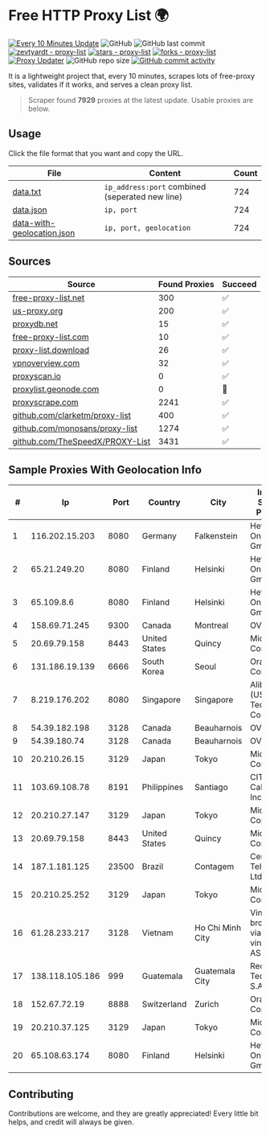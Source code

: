 
# Free HTTP Proxy List 🌍

[![Every 10 Minutes Update](https://github.com/mertguvencli/http-proxy-list/actions/workflows/main.yml/badge.svg?branch=main)](https://github.com/mertguvencli/http-proxy-list/actions/workflows/main.yml)
![GitHub](https://img.shields.io/github/license/mertguvencli/http-proxy-list)
![GitHub last commit](https://img.shields.io/github/last-commit/mertguvencli/http-proxy-list)
[![zevtyardt - proxy-list](https://img.shields.io/static/v1?label=zevtyardt&message=proxy-list&color=blue&logo=github)](https://github.com/zevtyardt/proxy-list "Go to GitHub repo")
[![stars - proxy-list](https://img.shields.io/github/stars/zevtyardt/proxy-list?style=social)](https://github.com/zevtyardt/proxy-list)
[![forks - proxy-list](https://img.shields.io/github/forks/zevtyardt/proxy-list?style=social)](https://github.com/zevtyardt/proxy-list)
[![Proxy Updater](https://github.com/zevtyardt/proxy-list/workflows/Proxy%20Updater/badge.svg)](https://github.com/zevtyardt/proxy-list/actions?query=workflow:"Proxy+Updater")
![GitHub repo size](https://img.shields.io/github/repo-size/zevtyardt/proxy-list)
[![GitHub commit activity](https://img.shields.io/github/commit-activity/m/zevtyardt/proxy-list?logo=commits)](https://github.com/zevtyardt/proxy-list/commits/main)

It is a lightweight project that, every 10 minutes, scrapes lots of free-proxy sites, validates if it works, and serves a clean proxy list.

> Scraper found **7929** proxies at the latest update. Usable proxies are below.

## Usage

Click the file format that you want and copy the URL.

|File|Content|Count|
|----|-------|-----|
|[data.txt](https://raw.githubusercontent.com/mertguvencli/http-proxy-list/main/proxy-list/data.txt)|`ip_address:port` combined (seperated new line)|724|
|[data.json](https://raw.githubusercontent.com/mertguvencli/http-proxy-list/main/proxy-list/data.json)|`ip, port`|724|
|[data-with-geolocation.json](https://raw.githubusercontent.com/mertguvencli/http-proxy-list/main/proxy-list/data-with-geolocation.json)|`ip, port, geolocation`|724|

## Sources

|Source|Found Proxies|Succeed|
|------|-------------|-------|
|[free-proxy-list.net](https://free-proxy-list.net)|300|✅|
|[us-proxy.org](https://www.us-proxy.org)|200|✅|
|[proxydb.net](http://proxydb.net)|15|✅|
|[free-proxy-list.com](https://free-proxy-list.com/?page=&port=&type%5B%5D=http&type%5B%5D=https&up_time=0&search=Search)|10|✅|
|[proxy-list.download](https://www.proxy-list.download/HTTP)|26|✅|
|[vpnoverview.com](https://vpnoverview.com/privacy/anonymous-browsing/free-proxy-servers)|32|✅|
|[proxyscan.io](https://www.proxyscan.io)|0|✅|
|[proxylist.geonode.com](https://proxylist.geonode.com/api/proxy-list?limit=300&page=1&sort_by=lastChecked&sort_type=desc&protocols=http,https)|0|🚫|
|[proxyscrape.com](https://api.proxyscrape.com/v2/?request=displayproxies&protocol=http&timeout=10000&country=all&ssl=all&anonymity=all)|2241|✅|
|[github.com/clarketm/proxy-list](https://raw.githubusercontent.com/clarketm/proxy-list/master/proxy-list-raw.txt)|400|✅|
|[github.com/monosans/proxy-list](https://raw.githubusercontent.com/monosans/proxy-list/main/proxies/http.txt)|1274|✅|
|[github.com/TheSpeedX/PROXY-List](https://raw.githubusercontent.com/TheSpeedX/PROXY-List/master/http.txt)|3431|✅|


## Sample Proxies With Geolocation Info

|#|Ip|Port|Country|City|Internet Service Provider|
|-|--|----|-------|----|-------------------------|
|1|116.202.15.203|8080|Germany|Falkenstein|Hetzner Online GmbH|
|2|65.21.249.20|8080|Finland|Helsinki|Hetzner Online GmbH|
|3|65.109.8.6|8080|Finland|Helsinki|Hetzner Online GmbH|
|4|158.69.71.245|9300|Canada|Montreal|OVH SAS|
|5|20.69.79.158|8443|United States|Quincy|Microsoft Corporation|
|6|131.186.19.139|6666|South Korea|Seoul|Oracle Corporation|
|7|8.219.176.202|8080|Singapore|Singapore|Alibaba (US) Technology Co., Ltd.|
|8|54.39.182.198|3128|Canada|Beauharnois|OVH SAS|
|9|54.39.180.74|3128|Canada|Beauharnois|OVH SAS|
|10|20.210.26.15|3129|Japan|Tokyo|Microsoft Corporation|
|11|103.69.108.78|8191|Philippines|Santiago|CITI Cableworld Inc.|
|12|20.210.27.147|3129|Japan|Tokyo|Microsoft Corporation|
|13|20.69.79.158|8443|United States|Quincy|Microsoft Corporation|
|14|187.1.181.125|23500|Brazil|Contagem|Century Telecom Ltda|
|15|20.210.25.252|3129|Japan|Tokyo|Microsoft Corporation|
|16|61.28.233.217|3128|Vietnam|Ho Chi Minh City|Vinadata broadcast via vinagame AS Number|
|17|138.118.105.186|999|Guatemala|Guatemala City|Redes Y Tecnologia S.A.|
|18|152.67.72.19|8888|Switzerland|Zurich|Oracle Corporation|
|19|20.210.37.125|3129|Japan|Tokyo|Microsoft Corporation|
|20|65.108.63.174|8080|Finland|Helsinki|Hetzner Online GmbH|



## Contributing

Contributions are welcome, and they are greatly appreciated! Every
little bit helps, and credit will always be given.

